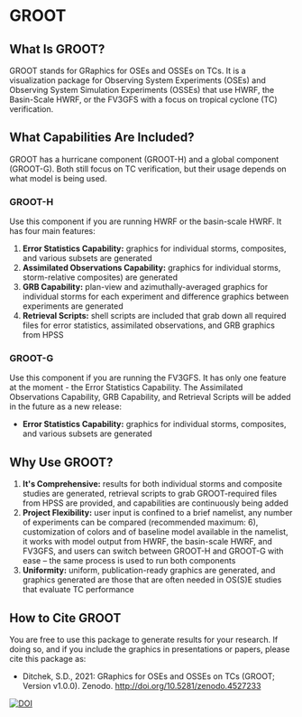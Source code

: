 # GROOT

## What Is GROOT?
GROOT stands for GRaphics for OSEs and OSSEs on TCs. It is a visualization package for Observing System Experiments (OSEs) and Observing System Simulation Experiments (OSSEs) that use HWRF, the Basin-Scale HWRF, or the FV3GFS with a focus on tropical cyclone (TC) verification.

## What Capabilities Are Included?
GROOT has a hurricane component (GROOT-H) and a global component (GROOT-G). Both still focus on TC verification, but their usage depends on what model is being used.

### GROOT-H

Use this component if you are running HWRF or the basin-scale HWRF. It has four main features:

  1) **Error Statistics Capability:** graphics for individual storms, composites, and various subsets are generated
  2) **Assimilated Observations Capability:** graphics for individual storms, storm-relative composites) are generated
  3) **GRB Capability:** plan-view and azimuthally-averaged graphics for individual storms for each experiment and difference graphics between experiments are generated
  4) **Retrieval Scripts:** shell scripts are included that grab down all required files for error statistics, assimilated observations, and GRB graphics from HPSS

### GROOT-G

Use this component if you are running the FV3GFS. It has only one feature at the moment - the Error Statistics Capability. The Assimilated Observations Capability, GRB Capability, and Retrieval Scripts will be added in the future as a new release:

  - **Error Statistics Capability:** graphics for individual storms, composites, and various subsets are generated   
  
 ## Why Use GROOT?
  1) **It's Comprehensive:** results for both individual storms and composite studies are generated, retrieval scripts to grab GROOT-required files from HPSS are provided, and capabilities are continuously being added
  2) **Project Flexibility:** user input is confined to a brief namelist, any number of experiments can be compared (recommended maximum: 6), customization of colors and of baseline model available in the namelist, it works with model output from HWRF, the basin-scale HWRF, and FV3GFS, and users can switch between GROOT-H and GROOT-G with ease – the same process is used to run both components
  3) **Uniformity:** uniform, publication-ready graphics are generated, and graphics generated are those that are often needed in OS(S)E studies that evaluate TC performance

  ## How to Cite GROOT
  
  You are free to use this package to generate results for your research. If doing so, and if you include the graphics in presentations or papers, please cite this package as:
  - Ditchek, S.D., 2021: GRaphics for OSEs and OSSEs on TCs (GROOT; Version v1.0.0). Zenodo. http://doi.org/10.5281/zenodo.4527233

  [![DOI](https://zenodo.org/badge/336020440.svg)](https://zenodo.org/badge/latestdoi/336020440)
